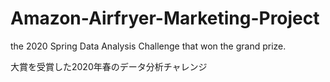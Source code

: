 # Amazon-Airfryer-Marketing-Project
the 2020 Spring Data Analysis Challenge that won the grand prize.

大賞を受賞した2020年春のデータ分析チャレンジ
